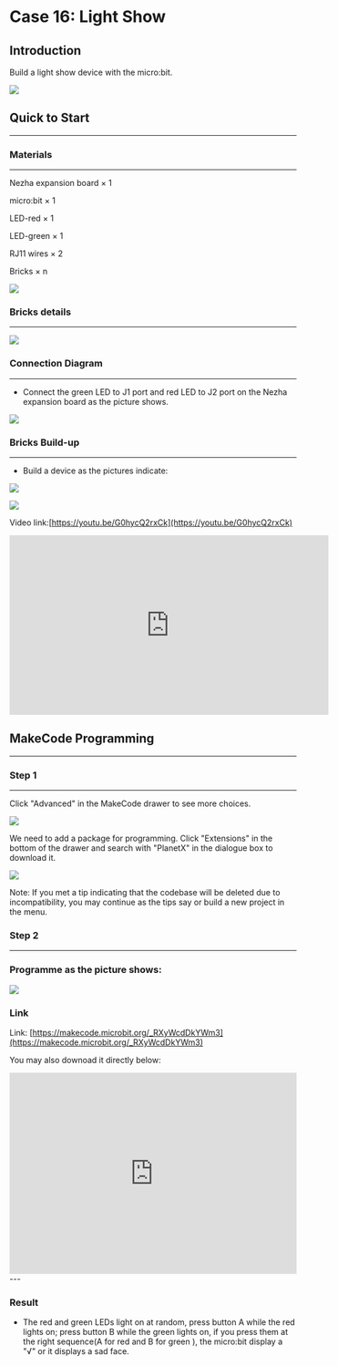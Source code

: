 # Case 16: Light Show

## Introduction 
Build a light show device with the micro:bit. 

![](./images/case_16_01.png)

## Quick to Start
---

### Materials 
---
Nezha expansion board × 1

micro:bit × 1

LED-red  × 1

LED-green  × 1

RJ11 wires × 2

Bricks × n

![](./images/case_16_02.png)


### Bricks details
---

![](./images/Bricks_case_16.png)




### Connection Diagram
---
- Connect the green LED to J1 port and red LED to J2 port on the Nezha expansion board as the picture shows. 


![](./images/case_16_03.png)


### Bricks Build-up 
---
- Build a device as the pictures indicate: 




![](./images/case_16_04.png)


![](./images/case_16_05.png)


Video link:[https://youtu.be/G0hycQ2rxCk](https://youtu.be/G0hycQ2rxCk)

<iframe width="560" height="315" src="https://www.youtube.com/embed/G0hycQ2rxCk" frameborder="0" allow="accelerometer; autoplay; clipboard-write; encrypted-media; gyroscope; picture-in-picture" allowfullscreen></iframe>

## MakeCode Programming 
---


### Step 1
---

Click "Advanced" in the MakeCode drawer to see more choices. 

![](./images/case_01_10.png)

We need to add a package for programming. Click "Extensions" in the bottom of the drawer and search with "PlanetX" in the dialogue box to download it. 

![](./images/case_01_11.png)



Note: If you met a tip indicating that the codebase will be deleted due to incompatibility, you may continue as the tips say or build a new project in the menu. 

### Step 2

---

### Programme as the picture shows: 

![](./images/case_16_15.png)


### Link
Link: [https://makecode.microbit.org/_RXyWcdDkYWm3](https://makecode.microbit.org/_RXyWcdDkYWm3)

You may also downoad it directly below: 

<div style="position:relative;height:0;padding-bottom:70%;overflow:hidden;"><iframe style="position:absolute;top:0;left:0;width:100%;height:100%;" src="https://makecode.microbit.org/#pub:_RXyWcdDkYWm3" frameborder="0" sandbox="allow-popups allow-forms allow-scripts allow-same-origin"></iframe></div>  
---

### Result
- The red and green LEDs light on at random, press button A while the red lights on; press button B while the green lights on, if you press them at the right sequence(A for red and B for green ), the micro:bit display a "√" or it displays a sad face. 


